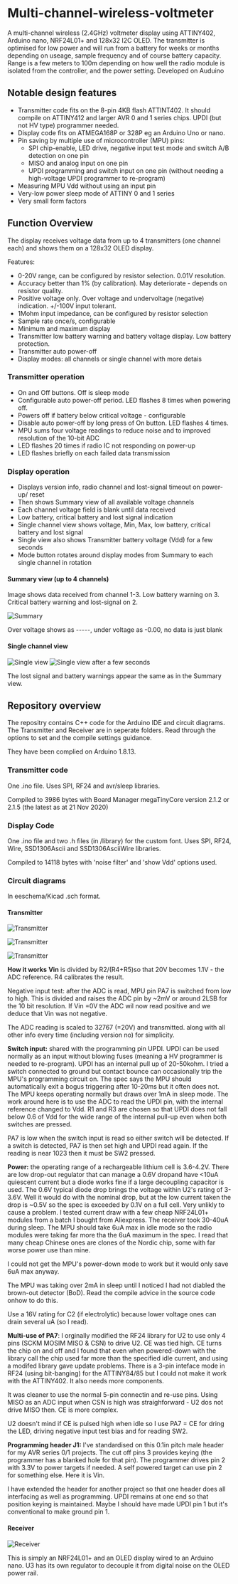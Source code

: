 # Multi-channel-wireless-voltmeter
A multi-channel wireless (2.4GHz) voltmeter display using ATTINY402, Arduino nano, NRF24L01+ and 128x32 I2C OLED.
The transmitter is optimised for low power and will run from a battery for weeks or months depending on useage, sample frequency and of course battery capacity.
Range is a few meters to 100m depending on how well the radio module is isolated from the controller, and the power setting.
Developed on Auduino

## Notable design features
* Transmitter code fits on the 8-pin 4KB flash ATTINT402. It should compile on ATTINY412 and larger AVR 0 and 1 series chips. UPDI (but not HV type) programmer needed.
* Display code fits on ATMEGA168P or 328P eg an Arduino Uno or nano.
* Pin saving by multiple use of microcontroller (MPU) pins:
  * SPI chip-enable, LED drive, negative input test mode and switch A/B detection on one pin
  * MISO and analog input on one pin
  * UPDI programming and switch input on one pin (without needing a high-voltage UPDI programmer to re-program)
* Measuring MPU Vdd without using an input pin
* Very-low power sleep mode of ATTINY 0 and 1 series
* Very small form factors

## Function Overview
The display receives voltage data from up to 4 transmitters (one channel each) and shows them on a 128x32 OLED display.

Features:
* 0-20V range, can be configured by resistor selection. 0.01V resolution.
* Accuracy better than 1% (by calibration). May deteriorate - depends on resistor quality.
* Positive voltage only. Over voltage and undervoltage (negative) indication. +/-100V input tolerant.
* 1Mohm input impedance, can be configured by resistor selection
* Sample rate once/s, configurable
* Minimum and maximum display
* Transmitter low battery warning and battery voltage display. Low battery protection.
* Transmitter auto power-off
* Display modes: all channels or single channel with more detais

### Transmitter operation
* On and Off buttons. Off is sleep mode
* Configurable auto power-off period. LED flashes 8 times when powering off.
* Powers off if battery below critical voltage - configurable
* Disable auto power-off by long press of On button. LED flashes 4 times.
* MPU sums four voltage readings to reduce noise and to improved resolution of the 10-bit ADC
* LED flashes 20 times if radio IC not responding on power-up
* LED flashes briefly on each failed data transmission

### Display operation
* Displays version info, radio channel and lost-signal timeout on power-up/ reset
* Then shows Summary view of all available voltage channels
* Each channel voltage field is blank until data received
* Low battery, critical battery and lost signal indication
* Single channel view shows voltage, Min, Max, low battery, critical battery and lost signal
* Single view also shows Transmitter battery voltage (Vdd) for a few seconds
* Mode button rotates around display modes from Summary to each single channel in rotation

#### Summary view (up to 4 channels)
Image shows data received from channel 1-3. Low battery warning on 3. Critical battery warning and lost-signal on 2.
 
![Summary](https://user-images.githubusercontent.com/4630866/99881511-32e78800-2c12-11eb-9359-a8b6a553febb.png)

Over voltage shows as -----, under voltage as -0.00, no data is just blank

#### Single channel view

![Single view](https://user-images.githubusercontent.com/4630866/99881510-32e78800-2c12-11eb-8216-1242ac274dff.png)
![Single view after a few seconds](https://user-images.githubusercontent.com/4630866/99881507-2c591080-2c12-11eb-9e34-ab5b6b527589.png)
 
 The lost signal and battery warnings appear the same as in the Summary view.

## Repository overview
The repositry contains C++ code for the Arduino IDE and circuit diagrams. The Transmitter and Receiver are in seperate folders. Read through the options to set and the compile settings guidance.

They have been complied on Arduino 1.8.13.

### Transmitter code
One .ino file. Uses SPI, RF24 and avr/sleep libraries.

Compiled to 3986 bytes with Board Manager megaTinyCore version 2.1.2 or 2.1.5 (the latest as at 21 Nov 2020)

### Display Code
One .ino file and two .h files (in /library) for the custom font. Uses SPI, RF24, Wire, SSD1306Ascii and SSD1306AsciiWire libraries.

Compiled to 14118 bytes with 'noise filter' and 'show Vdd' options used.

### Circuit diagrams
In eeschema/Kicad .sch format.

#### Transmitter

![Transmitter](https://user-images.githubusercontent.com/4630866/99911591-6814d880-2ced-11eb-897c-5faba158c2f9.png)

![Transmitter](https://user-images.githubusercontent.com/4630866/100108330-923bd700-2e62-11eb-89fd-27a9ea70dc43.jpg)

![Transmitter](https://user-images.githubusercontent.com/4630866/100108323-910aaa00-2e62-11eb-9eb9-79e927c7ba8f.jpg)

**How it works**
**Vin** is divided by R2/(R4+R5)so that 20V becomes 1.1V - the ADC reference. R4 calibrates the result.

Negative input test: after the ADC is read, MPU pin PA7 is switched from low to high. This is divided and raises the ADC pin by ~2mV or around 2LSB for the 10 bit resolution. If Vin =0V the ADC wil now read positive and we deduce that Vin was not negative. 

The ADC reading is scaled to 32767 (=20V) and transmitted. along with all other info every time (including version no) for simplicity.

**Switch input:** shared with the programming pin UPDI. UPDI can be used normally as an input without blowing fuses (meaning a HV programmer is needed to re-program). UPDI has an internal pull up of 20-50kohm. I tried a switch connected to ground but contact bounce can occasionally trip the MPU's programming circuit on. The spec says the MPU should automatically exit a bogus triggering after 10-20ms but it often does not. The MPU keeps operating normally but draws over 1mA in sleep mode. The work around here is to use the ADC to read the UPDI pin, with the internal reference changed to Vdd. R1 and R3 are chosen so that UPDI does not fall below 0.6 of Vdd for the wide range of the internal pull-up even when both switches are pressed.

PA7 is low when the switch input is read so either switch will be detected. If a switch is detected, PA7 is then set high and UPDI read again. If the reading is near 1023 then it must be SW2 pressed.

**Power:** the operating range of a rechargeable lithium cell is 3.6-4.2V. There are low drop-out regulator that can manage a 0.6V dropand have <10uA quiescent current but a diode works fine if a large decoupling capacitor is used. The 0.6V typical diode drop brings the voltage within U2's rating of 3-3.6V. Well it would do with the nominal drop, but at the low current taken the drop is ~0.5V so the spec is exceeded by 0.1V on a full cell. Very unlikly to cause a problem.
I tested current draw with a few cheap NRF24L01+ modules from a batch I bought from Aliexpress. The receiver took 30-40uA during sleep. The MPU should take 6uA max in idle mode so the radio modules were taking far more tha the 6uA maximum in the spec. I read that many cheap Chinese ones are clones of the Nordic chip, some with far worse power use than mine.

I could not get the MPU's power-down mode to work but it would only save 6uA max anyway.

The MPU was taking over 2mA in sleep until I noticed I had not diabled the brown-out detector (BoD). Read the compile advice in the source code onhow to do this.

Use a 16V rating for C2 (if electrolytic) because lower voltage ones can drain several uA (so I read).

**Multi-use of PA7**: I orginally modified the RF24 library for U2 to use only 4 pins (SCKM MOSIM MISO & CSN) to drive U2. CE was tied high. CE turns the chip on and off and I found that even when powered-down with the library call the chip used far more than the specified idle current, and using a modifed library gave update problems.
There is a 3-pin inteface mode in RF24 (using bit-banging) for the ATTINY84/85 but I could not make it work with the ATTINY402. It also needs more components.

It was cleaner to use the normal 5-pin connectin and re-use pins. Using MISO as an ADC input when CSN is high was straighforward - U2 dos not drive MISO then. CE is more complex.

U2 doesn't mind if CE is pulsed high when idle so I use PA7 = CE for dring the LED, driving negative input test bias and for reading SW2.

**Programming header J1:** I've standardised on this 0.1in pitch male header for my AVR series 0/1 projects. The cut off pins 3 provides keying (the programmer has a blanked hole for that pin). The programmer drives pin 2 with 3.3V to power targets if needed. A self powered target can use pin 2 for something else. Here it is Vin.

I have extended the header for another project so that one header does all interfacing as well as programming. UPDI remains at one end so that position keying is maintained. Maybe I should have made UPDI pin 1 but it's conventional to make ground pin 1.

#### Receiver

![Receiver](https://user-images.githubusercontent.com/4630866/99911593-69460580-2ced-11eb-8d88-94d7b3283639.png)

This is simply an NRF24L01+ and an OLED display wired to an Arduino nano. U3 has its own regulator to decouple it from digital noise on the OLED power rail.
